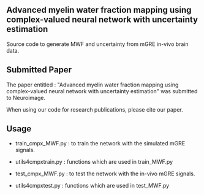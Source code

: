 ## Advanced myelin water fraction mapping using complex-valued neural network with uncertainty estimation

Source code to generate MWF and uncertainty from mGRE in-vivo brain data.

## Submitted Paper

The paper entitled : "Advanced myelin water fraction mapping using complex-valued neural network with uncertainty estimation" was submitted to Neuroimage.

When using our code for research publications, please cite our paper.

## Usage

* train_cmpx_MWF.py : to train the network with the simulated mGRE signals.
* utils4cmpxtrain.py : functions which are used in train_MWF.py

* test_cmpx_MWF.py : to test the network with the in-vivo mGRE signals.
* utils4cmpxtest.py : functions which are used in test_MWF.py
